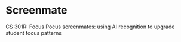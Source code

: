 # Screenmate
CS 301R: Focus Pocus screenmates: using AI recognition to upgrade student focus patterns

